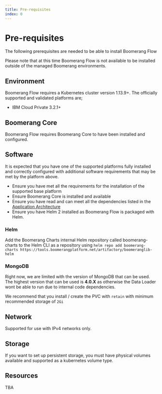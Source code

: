```yaml
---
title: Pre-requisites
index: 0
---
```


# Pre-requisites

The following prerequisites are needed to be able to install Boomerang Flow

Please note that at this time Boomerang Flow is not available to be installed outside of the managed Boomerang environments.

## Environment

Boomerang Flow requires a Kubernetes cluster version 1.13.9+. The officially supported and validated platforms are;

- IBM Cloud Private 3.2.1+

## Boomerang Core

Boomerang Flow requires Boomerang Core to have been installed and configured.

## Software

It is expected that you have one of the supported platforms fully installed and correctly configured with additional software requirements that may be met by the platform above.

- Ensure you have met all the requirements for the installation of the supported base platform
- Ensure Boomerang Core is installed and available
- Ensure you have read and can meet all the dependencies listed in the [Application Architecture](/boomerang-flow/2.0.0/architecture/application-architecture)
- Ensure you have Helm 2 installed as Boomerang Flow is packaged with Helm.

### Helm

Add the Boomerang Charts internal Helm repository called boomerang-charts to the Helm CLI as a repository using `helm repo add boomerang-charts https://tools.boomerangplatform.net/artifactory/boomeranglib-helm`

### MongoDB

Right now, we are limited with the version of MongoDB that can be used. The highest version that can be used is **4.0.X** as otherwise the Data Loader wont be able to run due to internal code dependencies.

We recommend that you install / create the PVC with `retain` with minimum recommended storage of `2Gi` 

## Network

Supported for use with IPv4 networks only.

## Storage

If you want to set up persistent storage, you must have physical volumes available and supported as a kubernetes volume type.

## Resources

TBA